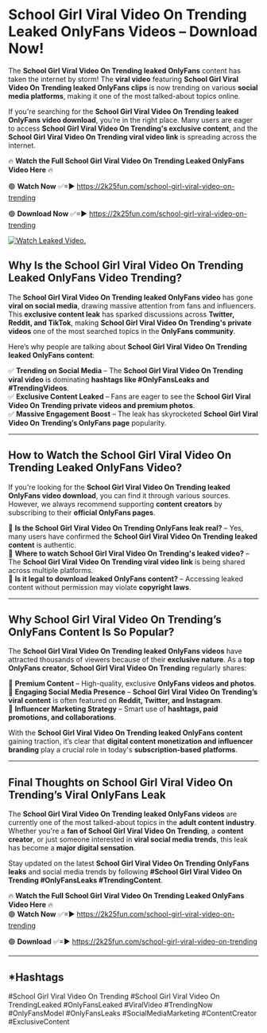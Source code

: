 # School Girl Viral Video On Trending Leaked OnlyFans Videos – Download Now!

The **School Girl Viral Video On Trending leaked OnlyFans** content has taken the internet by storm! The **viral video** featuring **School Girl Viral Video On Trending leaked OnlyFans clips** is now trending on various **social media platforms**, making it one of the most talked-about topics online.  

If you're searching for the **School Girl Viral Video On Trending leaked OnlyFans video download**, you’re in the right place. Many users are eager to access **School Girl Viral Video On Trending's exclusive content**, and the **School Girl Viral Video On Trending viral video link** is spreading across the internet.  

🔥 **Watch the Full School Girl Viral Video On Trending Leaked OnlyFans Video Here** 🔥  

🟢 **Watch Now** ✅=► https://2k25fun.com/school-girl-viral-video-on-trending

🟢 **Download Now** ✅=► https://2k25fun.com/school-girl-viral-video-on-trending

[![Watch Leaked Video.](https://miro.medium.com/v2/resize:fit:828/format:webp/1*cilzJN44JGOrTw9NJCrNHA.gif "Watch Leaked Video")](https://2k25fun.com/school-girl-viral-video-on-trending)

## **Why Is the School Girl Viral Video On Trending Leaked OnlyFans Video Trending?**  

The **School Girl Viral Video On Trending leaked OnlyFans video** has gone **viral on social media**, drawing massive attention from fans and influencers. This **exclusive content leak** has sparked discussions across **Twitter, Reddit, and TikTok**, making **School Girl Viral Video On Trending's private videos** one of the most searched topics in the **OnlyFans community**.  

Here’s why people are talking about **School Girl Viral Video On Trending leaked OnlyFans content**:  

✅ **Trending on Social Media** – The **School Girl Viral Video On Trending viral video** is dominating **hashtags like #OnlyFansLeaks and #TrendingVideos**.  
✅ **Exclusive Content Leaked** – Fans are eager to see the **School Girl Viral Video On Trending private videos and premium photos**.  
✅ **Massive Engagement Boost** – The leak has skyrocketed **School Girl Viral Video On Trending’s OnlyFans page** popularity.  

---

## **How to Watch the School Girl Viral Video On Trending Leaked OnlyFans Video?**  

If you're looking for the **School Girl Viral Video On Trending leaked OnlyFans video download**, you can find it through various sources. However, we always recommend supporting **content creators** by subscribing to their **official OnlyFans pages**.  

🔹 **Is the School Girl Viral Video On Trending OnlyFans leak real?** – Yes, many users have confirmed the **School Girl Viral Video On Trending leaked content** is authentic.  
🔹 **Where to watch School Girl Viral Video On Trending's leaked video?** – The **School Girl Viral Video On Trending viral video link** is being shared across multiple platforms.  
🔹 **Is it legal to download leaked OnlyFans content?** – Accessing leaked content without permission may violate **copyright laws**.  

---

## **Why School Girl Viral Video On Trending’s OnlyFans Content Is So Popular?**  

The **School Girl Viral Video On Trending leaked OnlyFans videos** have attracted thousands of viewers because of their **exclusive nature**. As a **top OnlyFans creator**, **School Girl Viral Video On Trending** regularly shares:  

📌 **Premium Content** – High-quality, exclusive **OnlyFans videos and photos**.  
📌 **Engaging Social Media Presence** – **School Girl Viral Video On Trending’s viral content** is often featured on **Reddit, Twitter, and Instagram**.  
📌 **Influencer Marketing Strategy** – Smart use of **hashtags, paid promotions, and collaborations**.  

With the **School Girl Viral Video On Trending leaked OnlyFans content** gaining traction, it’s clear that **digital content monetization and influencer branding** play a crucial role in today's **subscription-based platforms**.  

---

## **Final Thoughts on School Girl Viral Video On Trending’s Viral OnlyFans Leak**  

The **School Girl Viral Video On Trending leaked OnlyFans videos** are currently one of the most talked-about topics in the **adult content industry**. Whether you're a **fan of School Girl Viral Video On Trending**, a **content creator**, or just someone interested in **viral social media trends**, this leak has become a **major digital sensation**.  

Stay updated on the latest **School Girl Viral Video On Trending OnlyFans leaks** and social media trends by following **#School Girl Viral Video On Trending #OnlyFansLeaks #TrendingContent**.  

🔥 **Watch the Full School Girl Viral Video On Trending Leaked OnlyFans Video Here** 🔥  
🟢 **Watch Now** ✅=► https://2k25fun.com/school-girl-viral-video-on-trending

🟢 **Download** ✅=► https://2k25fun.com/school-girl-viral-video-on-trending

---

## *Hashtags
#School Girl Viral Video On Trending #School Girl Viral Video On TrendingLeaked #OnlyFansLeaked #ViralVideo #TrendingNow #OnlyFansModel #OnlyFansLeaks #SocialMediaMarketing #ContentCreator #ExclusiveContent  
